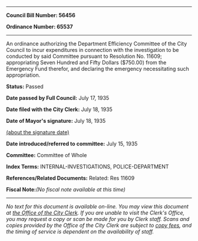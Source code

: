 

********

**Council Bill Number: 56456**
   
**Ordinance Number: 65537**
********

 An ordinance authorizing the Department Efficiency Committee of the City Council to incur expenditures in connection with the investigation to be conducted by said Committee pursuant to Resolution No. 11609; appropriating Seven Hundred and Fifty Dollars ($750.00) from the Emergency Fund therefor, and declaring the emergency necessitating such appropriation.

**Status:** Passed
   
**Date passed by Full Council:** July 17, 1935
   
**Date filed with the City Clerk:** July 18, 1935
   
**Date of Mayor's signature:** July 18, 1935
   
[(about the signature date)](/~public/approvaldate.htm)
   
   
   
**Date introduced/referred to committee:** July 15, 1935
   
**Committee:** Committee of Whole
   
   
**Index Terms:** INTERNAL-INVESTIGATIONS, POLICE-DEPARTMENT

**References/Related Documents:** Related: Res 11609

**Fiscal Note:**_(No fiscal note available at this time)_
********

_No text for this document is available on-line. You may view this document at [the Office of the City Clerk](http://www.seattle.gov/leg/clerk/contactUs.htm). If you are unable to visit the Clerk's Office, you may request a copy or scan be made for you by Clerk staff. Scans and copies provided by the Office of the City Clerk are subject to [copy fees](http://clerk.seattle.gov/~public/clerkfees.htm), and the timing of service is dependent on the availability of staff._

